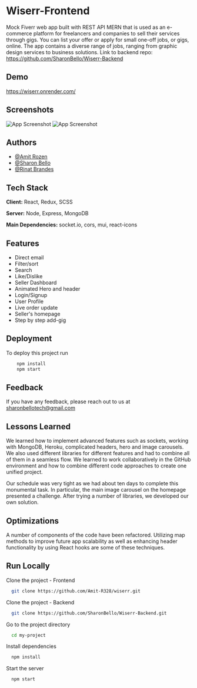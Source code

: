 
# Wiserr-Frontend

Mock Fiverr web app built with REST API MERN that is used as an e-commerce platform for freelancers and companies to sell their services through gigs. You can list your offer or apply for small one-off jobs, or gigs, online. The app contains a diverse range of jobs, ranging from graphic design services to business solutions. 
Link to backend repo: https://github.com/SharonBello/Wiserr-Backend

## Demo

https://wiserr.onrender.com/

## Screenshots

![App Screenshot](https://res.cloudinary.com/dcbbqlssh/image/upload/v1658752267/readme/smartmockups_l60q8e4v_ugect0.png)
![App Screenshot](https://res.cloudinary.com/dcbbqlssh/image/upload/v1658743740/readme/smartmockups_l60l1rxi_w0ulci.png)


## Authors

- [@Amit Rozen](https://www.github.com/Amit-R328)
- [@Sharon Bello](https://www.github.com/SharonBello)
- [@Rinat Brandes](https://www.github.com/RinatBrandes)




## Tech Stack

**Client:** React, Redux, SCSS

**Server:** Node, Express, MongoDB

**Main Dependencies:** socket.io, cors, mui, react-icons


## Features

- Direct email
- Filter/sort
- Search
- Like/Dislike
- Seller Dashboard
- Animated Hero and header
- Login/Signup
- User Profile
- Live order update
- Seller's homepage
- Step by step add-gig

## Deployment

To deploy this project run

```bash
    npm install
    npm start
```

## Feedback

If you have any feedback, please reach out to us at sharonbellotech@gmail.com


## Lessons Learned

We learned how to implement advanced features such as sockets, working with MongoDB, Heroku, complicated headers, hero and image carousels. We also used different libraries for different features and had to combine all of them in a seamless flow. We learned to work collaboratively in the GitHub environment and how to combine different code approaches to create one unified project.

Our schedule was very tight as we had about ten days to complete this monumental task. In particular, the main image carousel on the homepage presented a challenge. After trying a number of libraries, we developed our own solution.



## Optimizations

A number of components of the code have been refactored. Utilizing map methods to improve future app scalability as well as enhancing header functionality by using React hooks are some of these techniques.

## Run Locally

Clone the project - Frontend

```bash
  git clone https://github.com/Amit-R328/wiserr.git
```

Clone the project - Backend

```bash
  git clone https://github.com/SharonBello/Wiserr-Backend.git
```


Go to the project directory

```bash
  cd my-project
```

Install dependencies

```bash
  npm install
```

Start the server

```bash
  npm start
```
